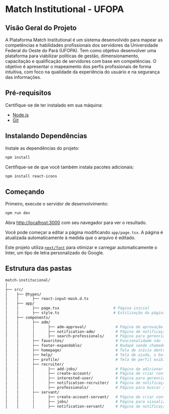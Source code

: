 # Match Institutional - UFOPA

## Visão Geral do Projeto

A Plataforma Match Institutional é um sistema desenvolvido para mapear as competências e habilidades profissionais dos servidores da Universidade Federal do Oeste do Pará (UFOPA).
Tem como objetivo desenvolver uma plataforma para viabilizar políticas de gestão, dimensionamento, capacitação e qualificação de servidores com base em competências. O objetivo é apresentar o mapeamento dos perfis profissionais de forma intuitiva, com foco na qualidade da experiência do usuário e na segurança das informações.

## Pré-requisitos

Certifique-se de ter instalado em sua máquina:
- [Node.js](https://nodejs.org/)
- [Git](https://git-scm.com/)

## Instalando Dependências

Instale as dependências do projeto:

```bash
npm install
```

Certifique-se de que você também instala pacotes adicionais:

```bash
npm install react-icons
```

## Começando

Primeiro, execute o servidor de desenvolvimento:

```bash
npm run dev
```

Abra [http://localhost:3000](http://localhost:3000) com seu navegador para ver o resultado.

Você pode começar a editar a página modificando `app/page.tsx`. A página é atualizada automaticamente à medida que o arquivo é editado.

Este projeto utiliza [`next/font`](https://nextjs.org/docs/basic-features/font-optimization) para otimizar e carregar automaticamente o Inter, um tipo de letra personalizado do Google.


## Estrutura das pastas

```bash
match-institucional/
│
├── src/
│    ├── @types/
│    │      ├── react-input-mask.d.ts   
│    ├── app/
│    │      ├── page.tsx                        # Página inicial 
│    │      ├── style.ts                        # Estilização da página inicial
│    ├── components/
│    │      ├── adm/ 
│    │      │      ├── adm-approval/             # Página de aprovação de recrutador exibida no perfil do adm
│    │      │      ├── notification-adm/         # Página de notificação exibida no perfil do adm
│    │      │      ├── search-professionals/     # Página para gerenciar recrutadores exibida no perfil do adm
│    │      ├── favorites/                       # Funcionalidade não finalizada
│    │      ├── footer-expandable/               # Rodapé sendo chamado em pages/expandable/ 
│    │      ├── homepage/                        # Tela de início dentro do sistema
│    │      ├── help/                            # Tela de ajuda, o botão de acesso está na tela de login
│    │      ├── profile/                         # Tela de perfil exibida para os 3 usuários
│    │      ├── recruiter/ 
│    │      │      ├── add-jobs/                 # Página de adicionar vagas
│    │      │      ├── create-account/           # Página de criar conta do recrutador
│    │      │      ├── interested-user/          # Página para gerenciar candidatos inscritos nas vagas
│    │      │      ├── notification-recruiter/   # Página de notificação exibida no perfil do recrutador
│    │      │      ├── professionals/            # Página para buscar servidores
│    │      ├── servant/ 
│    │      │      ├── create-account-servant/   # Página de criar conta do servidor
│    │      │      ├── jobs/                     # Página para visualizar vagas disponíveis
│    │      │      ├── notification-servant/     # Página de notificação exibida no perfil do servidor
```